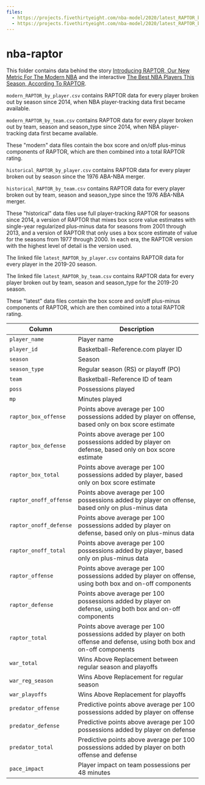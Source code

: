 ```yaml
---
files:
  - https://projects.fivethirtyeight.com/nba-model/2020/latest_RAPTOR_by_team.csv
  - https://projects.fivethirtyeight.com/nba-model/2020/latest_RAPTOR_by_player.csv
---
```

# nba-raptor

This folder contains data behind the story [Introducing RAPTOR, Our New Metric For The Modern NBA](https://fivethirtyeight.com/features/introducing-raptor-our-new-metric-for-the-modern-nba) and the interactive [The Best NBA Players This Season, According To RAPTOR](https://projects.fivethirtyeight.com/2020-nba-player-ratings/).


`modern_RAPTOR_by_player.csv` contains RAPTOR data for every player broken out by season since 2014, when NBA player-tracking data first became available.

`modern_RAPTOR_by_team.csv` contains RAPTOR data for every player broken out by team, season and season_type since 2014, when NBA player-tracking data first became available.

These "modern" data files contain the box score and on/off plus-minus components of RAPTOR, which are then combined into a total RAPTOR rating.


`historical_RAPTOR_by_player.csv` contains RAPTOR data for every player broken out by season since the 1976 ABA-NBA merger.


`historical_RAPTOR_by_team.csv` contains RAPTOR data for every player broken out by team, season and season_type since the 1976 ABA-NBA merger.

These "historical" data files use full player-tracking RAPTOR for seasons since 2014, a version of RAPTOR that mixes box score value estimates with single-year regularized plus-minus data for seasons from 2001 through 2013, and a version of RAPTOR that only uses a box score estimate of value for the seasons from 1977 through 2000. In each era, the RAPTOR version with the highest level of detail is the version used.


The linked file `latest_RAPTOR_by_player.csv` contains RAPTOR data for every player in the 2019-20 season.

The linked file `latest_RAPTOR_by_team.csv` contains RAPTOR data for every player broken out by team, season and season_type for the 2019-20 season.

These "latest" data files contain the box score and on/off plus-minus components of RAPTOR, which are then combined into a total RAPTOR rating.



Column | Description
-------|---------------
`player_name` |	Player name
`player_id` |	Basketball-Reference.com player ID
`season` |	Season
`season_type` |	Regular season (RS) or playoff (PO)
`team` |	Basketball-Reference ID of team
`poss` |	Possessions played
`mp` |	Minutes played
`raptor_box_offense` |	Points above average per 100 possessions added by player on offense, based only on box score estimate
`raptor_box_defense` |	Points above average per 100 possessions added by player on defense, based only on box score estimate
`raptor_box_total` |	Points above average per 100 possessions added by player, based only on box score estimate
`raptor_onoff_offense` |	Points above average per 100 possessions added by player on offense, based only on plus-minus data
`raptor_onoff_defense` |	Points above average per 100 possessions added by player on defense, based only on plus-minus data
`raptor_onoff_total` |	Points above average per 100 possessions added by player, based only on plus-minus data
`raptor_offense` |	Points above average per 100 possessions added by player on offense, using both box and on-off components
`raptor_defense` |	Points above average per 100 possessions added by player on defense, using both box and on-off components
`raptor_total` |	Points above average per 100 possessions added by player on both offense and defense, using both box and on-off components
`war_total` |	Wins Above Replacement between regular season and playoffs
`war_reg_season` |	Wins Above Replacement for regular season
`war_playoffs` |	Wins Above Replacement for playoffs
`predator_offense` |	Predictive points above average per 100 possessions added by player on offense
`predator_defense` |	Predictive points above average per 100 possessions added by player on defense
`predator_total` |	Predictive points above average per 100 possessions added by player on both offense and defense
`pace_impact` |	Player impact on team possessions per 48 minutes
